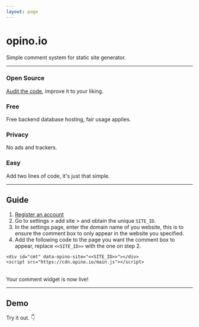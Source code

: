 ```yaml
---
layout: page
---
```


# opino.io
Simple comment system for static site generator.

---

### Open Source
[Audit the code](https://github.com/8gb/opino), improve it to your liking.

### Free
Free backend database hosting, fair usage applies.

### Privacy
No ads and trackers.

### Easy
Add two lines of code, it's just that simple.

---

## Guide
1. [Register an account](https://app.opino.io/settings)
2. Go to settings > add site > and obtain the unique `SITE_ID`.
3. In the settings page, enter the domain name of you website, this is to ensure the comment box to only appear in the website you specified.
4. Add the following code to the page you want the comment box to appear, replace `<<SITE_ID>>` with the one on step 2.

```
<div id="cmt" data-opino-site="<<SITE_ID>>"></div>
<script src="https://cdn.opino.io/main.js"></script>
```
<br/>
Your comment widget is now live!



---

## Demo
Try it out. 👇
<br/>
    
<div id="cmt" data-opino-site="001"></div>
<script src="https://cdn.opino.io/main.js"></script>
